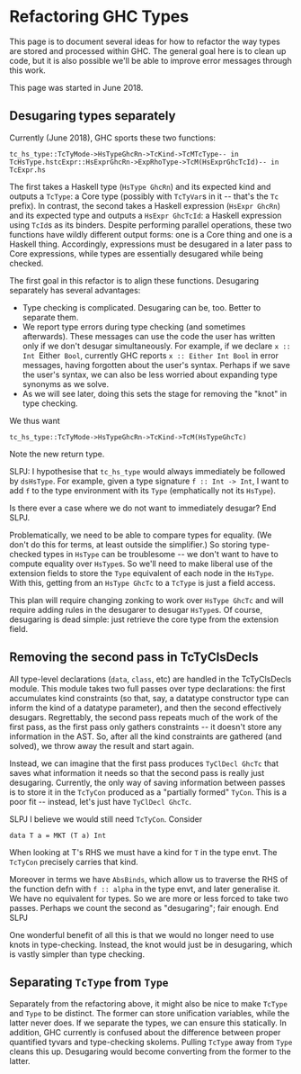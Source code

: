 # Refactoring GHC Types


This page is to document several ideas for how to refactor the way types are stored and processed within GHC. The general goal here is to clean up code, but it is also possible we'll be able to improve error messages through this work.


This page was started in June 2018.

## Desugaring types separately


Currently (June 2018), GHC sports these two functions:

```
tc_hs_type::TcTyMode->HsTypeGhcRn->TcKind->TcMTcType-- in TcHsType.hstcExpr::HsExprGhcRn->ExpRhoType->TcM(HsExprGhcTcId)-- in TcExpr.hs
```


The first takes a Haskell type (`HsType GhcRn`) and its expected kind and outputs a `TcType`: a Core type (possibly with `TcTyVar`s in it -- that's the `Tc` prefix). In contrast, the second takes a Haskell expression (`HsExpr GhcRn`) and its expected type and outputs a `HsExpr GhcTcId`: a Haskell expression using `TcId`s as its binders. Despite performing parallel operations, these two functions have wildly different output forms: one is a Core thing and one is a Haskell thing. Accordingly, expressions must be desugared in a later pass to Core expressions, while types are essentially desugared while being checked.


The first goal in this refactor is to align these functions. Desugaring separately has several advantages:

- Type checking is complicated. Desugaring can be, too. Better to separate them.
- We report type errors during type checking (and sometimes afterwards). These messages can use the code the user has written only if we don't desugar simultaneously. For example, if we declare `x :: Int `Either` Bool`, currently GHC reports `x :: Either Int Bool` in error messages, having forgotten about the user's syntax. Perhaps if we save the user's syntax, we can also be less worried about expanding type synonyms as we solve.
- As we will see later, doing this sets the stage for removing the "knot" in type checking.


We thus want

```
tc_hs_type::TcTyMode->HsTypeGhcRn->TcKind->TcM(HsTypeGhcTc)
```


Note the new return type.


SLPJ: I hypothesise that `tc_hs_type` would always immediately be followed by `dsHsType`.   For example, given a type signature `f :: Int -> Int`, I want to add `f` to the type environment with its `Type` (emphatically not its `HsType`). 


Is there ever a case where we do not want to immediately desugar?  End SLPJ.


Problematically, we need to be able to compare types for equality. (We don't do this for terms, at least outside the simplifier.) So storing type-checked types in `HsType` can be troublesome -- we don't want to have to compute equality over `HsType`s. So we'll need to make liberal use of the extension fields to store the `Type` equivalent of each node in the `HsType`. With this, getting from an `HsType GhcTc` to a `TcType` is just a field access.


This plan will require changing zonking to work over `HsType GhcTc` and will require adding rules in the desugarer to desugar `HsType`s. Of course, desugaring is dead simple: just retrieve the core type from the extension field.

## Removing the second pass in TcTyClsDecls


All type-level declarations (`data`, `class`, etc) are handled in the TcTyClsDecls module. This module takes two full passes over type declarations: the first accumulates kind constraints (so that, say, a datatype constructor type can inform the kind of a datatype parameter), and then the second effectively desugars. Regrettably, the second pass repeats much of the work of the first pass, as the first pass only gathers constraints -- it doesn't store any information in the AST. So, after all the kind constraints are gathered (and solved), we throw away the result and start again.


Instead, we can imagine that the first pass produces `TyClDecl GhcTc` that saves what information it needs so that the second pass is really just desugaring. Currently, the only way of saving information between passes is to store it in the `TcTyCon` produced as a "partially formed" `TyCon`. This is a poor fit -- instead, let's just have `TyClDecl GhcTc`.


SLPJ I believe we would still need `TcTyCon`. Consider

```wiki
data T a = MKT (T a) Int
```


When looking at T's RHS we must have a kind for `T` in the type envt.  The `TcTyCon` precisely carries that kind.


Moreover in terms we have `AbsBinds`, which allow us to traverse the RHS of the function defn with `f :: alpha` in the type envt, and later generalise it.  We have no equivalent for types.  So we are more or less forced to take two passes.  Perhaps we count the second as "desugaring"; fair enough.   End SLPJ


One wonderful benefit of all this is that we would no longer need to use knots in type-checking. Instead, the knot would just be in desugaring, which is vastly simpler than type checking.

## Separating `TcType` from `Type`


Separately from the refactoring above, it might also be nice to make `TcType` and `Type` to be distinct. The former can store unification variables, while the latter never does. If we separate the types, we can ensure this statically. In addition, GHC currently is confused about the difference between proper quantified tyvars and type-checking skolems. Pulling `TcType` away from `Type` cleans this up. Desugaring would become converting from the former to the latter.
